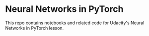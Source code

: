 # Neural Networks in PyTorch

This repo contains notebooks and related code for Udacity's Neural Networks in PyTorch lesson. 
